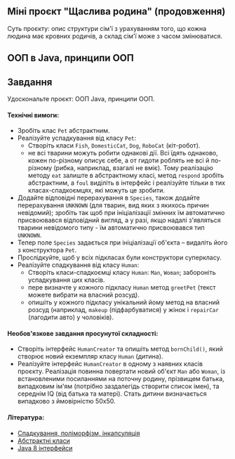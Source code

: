 ## Міні проєкт "Щаслива родина" (продовження)

Суть проєкту: опис структури сім'ї з урахуванням того, що кожна людина має кровних родичів, а склад сім'ї може з часом змінюватися.

## ООП в Java, принципи ООП

## Завдання

Удоскональте проєкт: ООП Java, принципи ООП.

#### Технічні вимоги:
- Зробіть клас `Pet` абстрактним.
- Реалізуйте успадкування від класу `Pet`:
  - Створіть класи `Fish`, `DomesticCat`, `Dog`, `RoboCat` (кіт-робот).
  - не всі тварини можуть робити однакові дії. Всі їдять однаково, кожен по-різному описує себе, а от гидоти роблять не всі й по-різному (рибка, наприклад, взагалі не вміє). Тому реалізацію методу `eat` залиште в абстрактному класі, метод `respond` зробіть абстрактним, а `foul` виділіть в інтерфейс і реалізуйте тільки в тих класах-спадкоємцях, які можуть це зробити.
- Додайте відповідні перерахування в `Species`, також додайте перерахування `UNKNOWN` (для тварин, вид яких з якихось причин невідомий); зробіть так щоб при ініціалізації змінних їм автоматично присвоювався відповідний вигляд, а у разі, якщо надалі з'являться тварини невідомого типу - їм автоматично присвоювався тип `UNKNOWN`.
- Тепер поле `Species` задається при ініціалізації об'єкта – видаліть його з конструктора `Pet`.
- Прослідкуйте, щоб у всіх підкласах були конструктори суперкласу.
- Реалізуйте спадкування від класу `Human`:
  - Створіть класи-спадкоємці класу `Human`: `Man`, `Woman`; забороніть успадкування цих класів.
  - пере визначте у кожного підкласу `Human` метод `greetPet` (текст можете вибрати на власний розсуд).
  - опишіть у кожного підкласу унікальний йому метод на власний розсуд (наприклад, `makeup` (підфарбуватися) у жінок і `repairCar` (лагодити авто) у чоловіків).

#### Необов'язкове завдання просунутої складності:
- Створіть інтерфейс `HumanCreator` та опишіть метод `bornChild()`, який створює новий екземпляр класу `Human` (дитина).
- Реалізуйте інтерфейс `HumanCreator` в одному з наявних класів проєкту. Реалізація повинна повертати новий об'єкт `Man` або `Woman`, із встановленими посиланнями на поточну родину, прізвищем батька, випадковим ім'ям (потрібно заздалегідь створити список імен), та середнім IQ (від батька та матері). Стать дитини визначається випадково з ймовірністю 50х50.

#### Література:
- [Спадкування, поліморфізм, інкапсуляція](http://java-online.ru/java-oop.xhtml)
- [Абстрактні класи](https://metanit.com/java/tutorial/3.6.php)
- [Java 8 інтерфейси](https://urvanov.ru/2016/04/06/java-8-%D0%B8%D0%BD%D1%82%D0%B5%D1%80%D1%84%D0%B5%D0%B9%D1%81%D1%8B/)